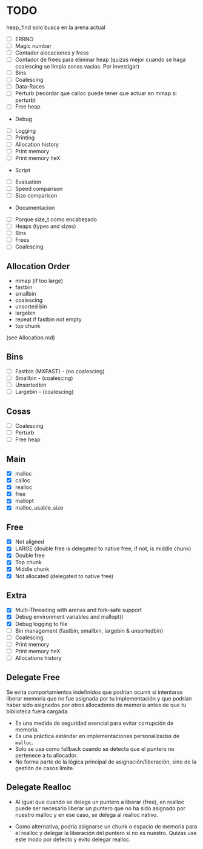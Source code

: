 # TODO

heap_find solo busca en la arena actual

- [ ] ERRNO
- [ ] Magic number
- [ ] Contador alocaciones y fress
- [ ] Contador de frees para eliminar heap (quizas mejor cuando se haga coalescing se limpia zonas vacias. Por investigar)
- [ ] Bins
- [ ] Coalescing
- [ ] Data-Races
- [ ] Perturb (recordar que calloc puede tener que actuar en mmap si perturb)
- [ ] Free heap

- Debug
- [ ] Logging
- [ ] Printing
- [ ] Allocation history
- [ ] Print memory
- [ ] Print memory heX

- Script
- [ ] Evaluation
- [ ] Speed comparison
- [ ] Size comparison

- Documentacion
- [ ] Porque size_t como encabezado
- [ ] Heaps (types and sizes)
- [ ] Bins
- [ ] Frees
- [ ] Coalescing

## Allocation Order

- mmap (if too large)
- fastbin
- smallbin
- coalescing
- unsorted bin
- largebin
- repeat if fastbin not empty
- top chunk

(see Allocation.md)

## Bins

- [ ] Fastbin (MXFAST) - (no coalescing)
- [ ] Smallbin - (coalescing)
- [ ] Unsortedbin
- [ ] Largebin - (coalescing)

## Cosas

- [ ] Coalescing
- [ ] Perturb
- [ ] Free heap

## Main

- [X] malloc
- [X] calloc
- [X] realloc
- [X] free
- [X] mallopt
- [X] malloc_usable_size

## Free

- [X] Not aligned
- [X] LARGE (double free is delegated to native free, if not, is middle chunk)
- [X] Double free
- [X] Top chunk
- [X] Middle chunk
- [X] Not allocated (delegated to native free)

## Extra

- [X] Multi-Threading with arenas and fork-safe support
- [X] Debug environment variables and mallopt()
- [X] Debug logging to file
- [ ] Bin management (fastbin, smallbin, largebin & unsortedbin)
- [ ] Coalescing
- [ ] Print memory
- [ ] Print memory heX
- [ ] Allocations history

## Delegate Free

Se evita comportamientos indefinidos que podrían ocurrir si intentaras liberar memoria que no fue asignada por tu implementación y que podrían haber sido asignados por otros allocadores de memoria antes de que tu biblioteca fuera cargada.

- Es una medida de seguridad esencial para evitar corrupción de memoria.
- Es una práctica estándar en implementaciones personalizadas de `malloc`.
- Solo se usa como fallback cuando se detecta que el puntero no pertenece a tu allocador.
- No forma parte de la lógica principal de asignación/liberación, sino de la gestión de casos límite.

## Delegate Realloc

- Al igual que cuando se delega un puntero a liberar (free), en realloc puede ser necesario liberar un puntero que no ha sido asignado por nuestro malloc y en ese caso, se delega al realloc nativo.

- Como alternativa, podria asignarse un chunk o espacio de memoria para el realloc y delegar la liberación del puntero si no es nuestro. Quizas use este modo por defecto y evito delegar realloc.
